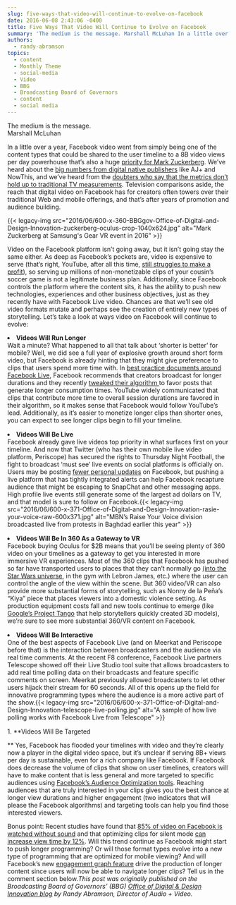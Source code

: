 ```yaml
---
slug: five-ways-that-video-will-continue-to-evolve-on-facebook
date: 2016-06-08 2:43:06 -0400
title: Five Ways That Video Will Continue to Evolve on Facebook
summary: 'The medium is the message. Marshall McLuhan In a little over a year, Facebook video went from simply being one of the content types that could be shared to the user timeline to a 8B video views per day powerhouse that’s also a huge priority for Mark Zuckerberg. We’ve heard about the big numbers from digital native'
authors:
  - randy-abramson
topics:
  - content
  - Monthly Theme
  - social-media
  - Video
  - BBG
  - Broadcasting Board of Governors
  - content
  - social media
---
```


<div class="testimonial small">
  The medium is the message.<br /> <span class="test-author">Marshall McLuhan</span>
</div>

In a little over a year, Facebook video went from simply being one of the content types that could be shared to the user timeline to a 8B video views per day powerhouse that’s also a huge <a href="http://www.popsci.com/mark-zuckerberg-within-five-years-facebook-will-be-mostly-video" target="_blank">priority for Mark Zuckerberg</a>. We’ve heard about the <a href="http://www.niemanlab.org/2015/08/how-aj-embraces-facebook-autoplay-and-comments-to-make-its-videos-stand-out/" target="_blank">big numbers from digital native publishers</a> like AJ+ and NowThis, and we’ve heard from the <a href="http://gawker.com/internet-video-views-is-a-100-percent-bullshit-metric-1774349561" target="_blank">doubters who say that the metrics don’t hold up to traditional TV measurements</a>. Television comparisons aside, the reach that digital video on Facebook has for creators often towers over their traditional Web and mobile offerings, and that’s after years of promotion and audience building.

{{< legacy-img src="2016/06/600-x-360-BBGgov-Office-of-Digital-and-Design-Innovation-zuckerberg-oculus-crop-1040x624.jpg" alt="Mark Zuckerberg at Samsung's Gear VR event in 2016" >}}

Video on the Facebook platform isn’t going away, but it isn’t going stay the same either. As deep as Facebook’s pockets are, video is expensive to serve (that’s right, YouTube, after all this time, <a href="http://www.cbsnews.com/news/4-reasons-youtube-still-doesnt-make-a-profit/" target="_blank">still struggles to make a profit</a>), so serving up millions of non-monetizable clips of your cousin’s soccer game is not a legitimate business plan. Additionally, since Facebook controls the platform where the content sits, it has the ability to push new technologies, experiences and other business objectives, just as they recently have with Facebook Live video. Chances are that we’ll see old video formats mutate and perhaps see the creation of entirely new types of storytelling. Let’s take a look at ways video on Facebook will continue to evolve:

<li style="margin-bottom: 15px">
  <strong>Videos Will Run Longer<br /> </strong>Wait a minute? What happened to all that talk about ‘shorter is better’ for mobile? Well, we did see a full year of explosive growth around short form video, but Facebook is already hinting that they might give preference to clips that users spend more time with. In <a href="https://www.facebook.com/facebookmedia/best-practices/live" target="_blank">best practice documents around Facebook Live</a>, Facebook recommends that creators broadcast for longer durations and they recently <a href="http://www.adweek.com/socialtimes/news-feed-algorithm-time-spent-2/638328" target="_blank">tweaked their algorithm </a>to favor posts that generate longer consumption times. YouTube widely communicated that clips that contribute more time to overall session durations are favored in their algorithm, so it makes sense that Facebook would follow YouTube’s lead. Additionally, as it’s easier to monetize longer clips than shorter ones, you can expect to see longer clips begin to fill your timeline.
</li>
<li style="margin-bottom: 15px">
  <strong>Videos Will Be Live<br /> </strong>Facebook already gave live videos top priority in what surfaces first on your timeline. And now that Twitter (who has their own mobile live video platform, Periscope) has secured the rights to Thursday Night Football, the fight to broadcast ‘must see’ live events on social platforms is officially on. Users may be posting <a href="http://www.theverge.com/2016/4/7/11387604/facebook-personal-sharing-decline-report" target="_blank">fewer personal updates</a> on Facebook, but pushing a live platform that has tightly integrated alerts can help Facebook recapture audience that might be escaping to SnapChat and other messaging apps. High profile live events still generate some of the largest ad dollars on TV, and that model is sure to follow on Facebook.{{< legacy-img src="2016/06/600-x-371-Office-of-Digital-and-Design-Innovation-rasie-your-voice-raw-600x371.jpg" alt="MBN’s Raise Your Voice division broadcasted live from protests in Baghdad earlier this year" >}}
</li>
<li style="margin-bottom: 15px">
  <strong>Videos Will Be In 360 As a Gateway to VR<br /> </strong>Facebook buying Oculus for $2B means that you’ll be seeing plenty of 360 video on your timelines as a gateway to get you interested in more immersive VR experiences. Most of the 360 clips that Facebook has pushed so far have transported users to places that they can’t normally go <a href="http://www.wired.com/2015/09/facebook-launches-360-video-immersive-star-wars-clip/">(into the Star Wars universe</a>, in the gym with Lebron James, etc.) where the user can control the angle of the view within the scene. But 360 video/VR can also provide more substantial forms of storytelling, such as Nonny de la Peña’s “Kiya” piece that places viewers into a domestic violence setting. As production equipment costs fall and new tools continue to emerge (like <a href="https://www.google.com/atap/project-tango/" target="_blank">Google’s Project Tango</a> that help storytellers quickly created 3D models), we’re sure to see more substantial 360/VR content on Facebook.
</li>
<li style="margin-bottom: 15px">
  <strong>Videos Will Be Interactive<br /> </strong>One of the best aspects of Facebook Live (and on Meerkat and Periscope before that) is the interaction between broadcasters and the audience via real time comments. At the recent F8 conference, Facebook Live partners Telescope showed off their Live Studio tool suite that allows broadcasters to add real time polling data on their broadcasts and feature specific comments on screen. Meerkat previously allowed broadcasters to let other users hijack their stream for 60 seconds. All of this opens up the field for innovative programming types where the audience is a more active part of the show.{{< legacy-img src="2016/06/600-x-371-Office-of-Digital-and-Design-Innovation-telescope-live-polling.jpg" alt="A sample of how live polling works with Facebook Live from Telescope" >}}
</li>
  1. **Videos Will Be Targeted
  
** Yes, Facebook has flooded your timelines with video and they’re clearly now a player in the digital video space, but it’s unclear if serving 8B+ views per day is sustainable, even for a rich company like Facebook. If Facebook does decrease the volume of clips that show on user timelines, creators will have to make content that is less general and more targeted to specific audiences using <a href="https://www.facebook.com/facebookmedia/get-started/audience-optimization" target="_blank">Facebook’s Audience Optimization tools</a>. Reaching audiences that are truly interested in your clips gives you the best chance at longer view durations and higher engagement (two indicators that will please the Facebook algorithms) and targeting tools can help you find those interested viewers.

Bonus point: Recent studies have found that <a href="http://digiday.com/platforms/silent-world-facebook-video/" target="_blank">85% of video on Facebook is watched without sound</a> and that optimizing clips for silent mode <a href="http://www.businessinsider.com/facebook-releases-automated-captioning-and-new-metrics-for-video-ads-2016-2" target="_blank">can increase view time by 12%</a>. Will this trend continue as Facebook might start to push longer programming? Or will those format types evolve into a new type of programming that are optimized for mobile viewing? And will Facebook’s new <a href="http://techcrunch.com/2016/05/23/facebook-live-video-engagement-graph/" target="_blank" rel="nofollow">engagement graph feature</a> drive the production of longer content since users will now be able to navigate longer clips? Tell us in the comment section below._This post was originally published on the Broadcasting Board of Governors’ (BBG) [Office of Digital & Design Innovation blog](https://innovation.bbg.gov/blog/) by Randy Abramson, Director of Audio + Video._